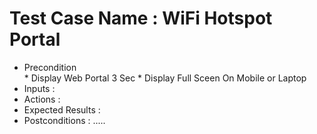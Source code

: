 # Test Case Name : WiFi Hotspot Portal
* Precondition   
        * Display Web Portal 3 Sec
        * Display Full Sceen On Mobile or Laptop
* Inputs :
* Actions :
* Expected Results :
* Postconditions :
.....
